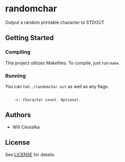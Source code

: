 # randomchar
Output a random printable character to STDOUT

## Getting Started

### Compiling

This project utilizes Makefiles. To compile, just run `make`.

### Running

You can run `./randomchar.out` as well as any flags.

```Usage ./randomchar.out [-c COUNT]

    -c: Character count. Optional.
```

## Authors

- Will Ciesialka

## License

See [LICENSE](LICENSE) for details.